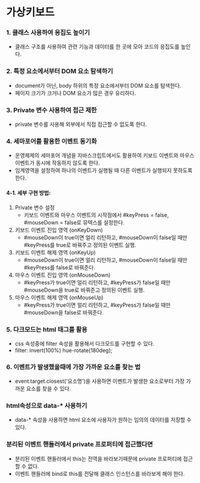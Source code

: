 # 가상키보드

### 1. 클래스 사용하여 응집도 높이기

* 클래스 구조를 사용하여 관련 기능과 데이터를 한 곳에 모아 코드의 응집도를 높인다.

### 2. 특정 요소에서부터 DOM 요소 탐색하기

* document가 아닌, body 하위의 특정 요소에서부터 DOM 요소를 탐색한다.
* 페이지 크기가 크거나 DOM 요소가 많은 경우 유리하다.

### 3. Private 변수 사용하여 접근 제한

* private 변수를 사용해 외부에서 직접 접근할 수 없도록 한다.

### 4. 세마포어를 활용한 이벤트 동기화

* 운영체제의 세마포어 개념을 자바스크립트에서도 활용하여 키보드 이벤트와 마우스 이벤트가 동시에 작동하지 않도록 한다.
* 임계영역을 설정하여 하나의 이벤트가 실행될 때 다른 이벤트가 실행되지 못하도록 한다.

#### 4-1. 세부 구현 방법:

1. Private 변수 설정
    * 키보드 이벤트와 마우스 이벤트의 시작점에서 #keyPress = false, #mouseDown = false로 뮤텍스를 설정한다.
2. 키보드 이벤트 진입 영역 (onKeyDown)
    * #mouseDown이 true이면 얼리 리턴하고, #mouseDown이 false일 때만 #keyPress를 true로 바꿔주고 정의된 이벤트 실행.
3. 키보드 이벤트 해제 영역 (onKeyUp)
    * #mouseDown이 true이면 얼리 리턴하고, #mouseDown이 false일 때만 #keyPress를 false로 바꿔준다.
4. 마우스 이벤트 진입 영역 (onMouseDown)
    * #keyPress가 true이면 얼리 리턴하고, #keyPress가 false일 때만 #mouseDown을 true로 바꿔준고 정의된 이벤트 실행.
5. 마우스 이벤트 해제 영역 (onMouseUp)
    * #keyPress가 true이면 얼리 리턴하고, #keyPress가 false일 때만 #mouseDown을 false로 바꿔준다.

### 5. 다크모드는 html 태그를 활용

* css 속성중에 filter 속성을 활용해서 다크모드를 구현할 수 있다.
* filter: invert(100%) hue-rotate(180deg);

### 6. 이벤트가 발생했을때에 가장 가까운 요소를 찾는 법

* event.target.closest('요소명')을 사용하면 이벤트가 발생한 요소로부터 가장 가까운 요소를 찾을 수 있다.

### html속성으로 data-* 사용하기

* data-* 속성을 사용하면 html 요소에 사용자가 원하는 임의의 데이터를 저장할 수 있다.

### 분리된 이벤트 핸들러에서 private 프로퍼티에 접근했다면

* 분리된 이벤트 핸들러에서 this는 전역을 바라보기때문에 private 프로퍼티에 접근할 수 없다.
* 이벤트 핸들러에 bind로 this를 전달해 클래스 인스턴스를 바라보게 해야 한다.